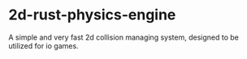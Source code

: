 # 2d-rust-physics-engine
A simple and very fast 2d collision managing system, designed to be utilized for io games.

